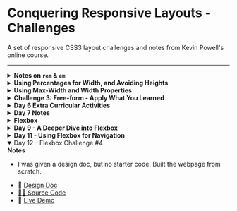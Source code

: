 <h1>Conquering Responsive Layouts - Challenges</h1>
<p>A set of responsive CSS3 layout challenges and notes from Kevin Powell's online course.</p>

<hr>

<details closed>
    <summary><strong>Notes on <code>rem</code> & <code>em</code></strong></summary>
    <blockquote>YouTube Video: <a href="https://www.youtube.com/watch?v=_-aDOAMmDHI">CSS em and rem explained</a></blockquote>
    <ul>
        <li>Try to stick with using either em or rem throughout the site.</li>
        <li>Use em for adaptibility and rem for consistency.</li>
        <li>Padding might need to adapt sometimes, for buttons, so use em for button paddings.</li>
        <li>Margins might need consistency sometimes, between blocks/buttons/elements, so use rem in such cases.</li>
        <li>em for padding and margin takes the font-size of the element for which em is being applied.</li>
        <li>rem for padding and margin takes the font-size of the root element no matter what.</li>
        <li>em font-size takes on the font-size of the parent element, and it compounds.</li>
    </ul>
</details>

<details closed>
    <summary><strong>Using Percentages for Width, and Avoiding Heights</strong></summary>
    <p>Learned that using percentage for width is recommended for responsive layouts. Also, height should not be used in many cases to avoid overflowing content when displaying the webpage in smaller viewport sizes.</p>
    <ul>
        <li>👨‍💻 <a href="https://github.com/jiparkdev/conquer-responsive-layouts/tree/master/percentages-width">Source Code</a></li>
        <li>🔗 <a href="https://jiparkdev.github.io/conquer-responsive-layouts/percentages-width">Live Demo</a></li>
    </ul>
</details>

<details closed>
    <summary><strong>Using Max-Width and Width Properties</strong></summary>
    <p>Learned that max-width property could help us in avoiding the issue of content stretching out too much on larger viewport sizes. So, the recommendation is to have both widths as a percentage and max-width as a fixed value.</p>
    <ul>
        <li>👨‍💻 <a href="https://github.com/jiparkdev/conquer-responsive-layouts/tree/master/percentages-width">Source Code</a></li>
        <li>🔗 <a href="https://jiparkdev.github.io/conquer-responsive-layouts/max-width">Live Demo</a></li>
    </ul>
    <strong>Notes</strong>
    <ul>
        <li>Always remember to set width to a percentage and max-width to pixels.</li>
    </ul>
</details>

<details closed>
    <summary><strong>Challenge 3: Free-form - Apply What You Learned</strong></summary>
    <p>We were only given a Figma design and were not provided with any starter code. I applied what I learned from previous challenges to this one to mimic the look & feel of the following design in the screenshot.</p>
    <img src="https://github.com/jiparkdev/conquer-responsive-layouts/blob/master/c3-free-form/figma-design.png" />
    <ul>
        <li>👨‍💻 <a href="https://github.com/jiparkdev/conquer-responsive-layouts/tree/master/c3-free-form">Source Code</a></li>
        <li>🔗 <a href="https://jiparkdev.github.io/conquer-responsive-layouts/c3-free-form">Live Demo</a></li>
    </ul>
</details>

<details closed>
    <summary><strong>Day 6 Extra Curricular Activities</strong></summary>
    <ul>
        <li><a href="https://youtu.be/pautqDqa54I">Why you shouldn't set font-sizes using em</a>: Essentially, do not use <code>em</code> for font-size, instead, use <code>rem</code>.</li>
        <li><a href="https://css-tricks.com/tale-width-max-width">A Tale of `width` and `max-width`</a>: A rule of thumb is to use percentage for <code>width</code> and pixels for <code>max-width</code>.</li>
    </ul>
</details>

<details closed>
    <summary><strong>Day 7 Notes</strong></summary>
    <ul>
        <li>Stick to using classes for the CSS selection, and not inline, IDs, or HTML elements.</li>
    </ul>
</details>

<details closed>
    <summary><strong>Flexbox</strong></summary>
    <strong>Notes</strong>
    <ul>
        <li>
            By default, Flexbox wants to be as smallest it possible can be. It is the content that forces and stretches the Flexbox items and not that Flexbox wants to expand to accommodate them. Flexbox is only squeezing as much as it can.
        </li>
        <li>
            If you have multiple columns (flex items) for a flex container, and if you want the items to have an equal distribution of their widths, then give each of the items a width of 100%.
        </li>
        <li>By default, the flex items want to become columns inside flex container. Only the direct children of the flex container become flex items.</li>
    </ul>
    <div>
        <strong>Challenge</strong>
        <p>
        The challenge this week is to mimic the look & feel of the [design specification](flexbox-challenge-1/design-specs.pdf).
        </p>
        <ul>
            <li>👨‍💻 <a href="flexbox-challenge-1">Source Code</a></li>
            <li>🔗 <a href="https://jiparkdev.github.io/conquer-responsive-layouts/flexbox-challenge-1/index.html">Live Demo</a></li>
        </ul>
    </div>
</details>

<details closed>
    <summary><strong>Day 9 - A Deeper Dive into Flexbox</strong></summary>
    <strong>Notes</strong>
    <ul>
        <li>On all the sites, add a max-width of 100% for all <code>img</code> elements. This is to make the image responsive so that it won't grow larger than its original size but gets smaller when the viewport size gets smaller.</li>
        <li>When using Flexbox to create columns and you want to have an even space between the flex items, you can you <code>justify-content: space-between</code> and then have each column set with their own widths in percentages.</li>
        <li>You can reduce the amount of HTML by relocating the class names to a other HTML elements to have multiple classes for a single element.</li>
    </ul>
    <ul>
        <li>👨‍💻 <a href="day9-flexbox">Source Code</a></li>
        <li>🔗 <a href="https://jiparkdev.github.io/conquer-responsive-layouts/day9-flexbox/index.html">Live Demo</a></li>
    </ul>
</details>

<details closed>
    <summary><strong>Day 11 - Using Flexbox for Navigation</strong></summary>
    <strong>Notes</strong>
    <ul>
        <li>Make sure you are using <code>main</code> HTML element in any webpage for semantic HTML and accessibility.</li>
        <li>Avoid using <code>div</code> on everything. Make sure to have semantic HTML elements whenever possible. Limit the usage of <code>div</code> and try to use it only when necessary.</li>
    </ul>
    <ul>
        <li>👨‍💻 <a href="nav-challenge">Source Code</a></li>
        <li>🔗 <a href="https://jiparkdev.github.io/conquer-responsive-layouts/nav-challenge/index.html">Live Demo</a></li>
    </ul>
</details>

<details open>
    <summary>Day 12 - Flexbox Challenge #4</summary>
    <strong>Notes</strong>
    <ul>
        <li>I was given a design doc, but no starter code. Built the webpage from scratch.</li>
    </ul>
    <ul>
        <li>📃 <a href="flexbox-challenge-4/flexbox-challenge-4.pdf">Design Doc</li>
        <li>👨‍💻 <a href="flexbox-challenge-4">Source Code</a></li>
        <li>🔗 <a href="https://jiparkdev.github.io/conquer-responsive-layouts/flexbox-challenge-4/index.html">Live Demo</a></li>
    <ul>
</details>

